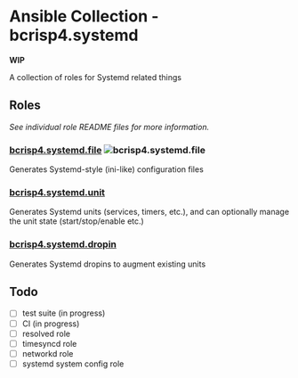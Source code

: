 # Ansible Collection - bcrisp4.systemd

**WIP**

A collection of roles for Systemd related things

## Roles

_See individual role README files for more information._

### [bcrisp4.systemd.file](https://github.com/bcrisp4/ansible-collection-systemd/tree/main/roles/file) ![bcrisp4.systemd.file](https://github.com/bcrisp4/ansible-collection-systemd/workflows/bcrisp4.systemd.file/badge.svg)

Generates Systemd-style (ini-like) configuration files

### [bcrisp4.systemd.unit](https://github.com/bcrisp4/ansible-collection-systemd/tree/main/roles/unit)

Generates Systemd units (services, timers, etc.), and can optionally manage the unit state (start/stop/enable etc.)

### [bcrisp4.systemd.dropin](https://github.com/bcrisp4/ansible-collection-systemd/tree/main/roles/dropin)

Generates Systemd dropins to augment existing units

## Todo
- [ ] test suite (in progress)
- [ ] CI (in progress)
- [ ] resolved role
- [ ] timesyncd role
- [ ] networkd role
- [ ] systemd system config role
